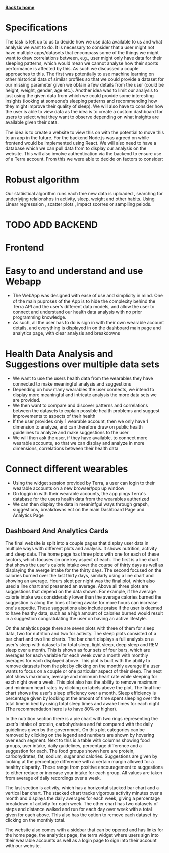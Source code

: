 [__Back to home__](../index.md)

# Specifications 

The task is left up to us to decide how we use data available to us and what analysis we want to do. It is necessary to consider that a user might not have multiple apps/datasets that encompass some of the things we might want to draw correlations between, e.g., user might only have data for their sleeping patterns, which would mean we cannot analyse how their sports performance is affected by this. As such we discussed a couple approaches to this. The first was potentially to use machine learning on other historical data of similar profiles so that we could provide a dataset for our missing parameter given we obtain a few details from the user (could be height, weight, gender, age etc.). Another idea was to limit our analysis to just using the given data from which we could provide some interesting insights (looking at someone’s sleeping patterns and recommending how they might improve their quality of sleep). We will also have to consider how the user is able to view data as the idea is to create a custom dashboard for users to select what they want to observe depending on what insights are available given their data. 

 The idea is to create a website to view this on with the potential to move this to an app in the future. For the backend Node.js was agreed on while frontend would be implemented using React. We will also need to have a database which we can pull data from to display our analysis on the website. This will also involve authentication via the backend to ensure use of a Terra account. From this we were able to decide on factors to consider:

# Robust algorithm
Our statiistical algorithm runs each tme new data is uploaded , searchng for underlyijng relaionshps in activity, sleep, weight and other habits. Using Linear regresssion , scatter plots , impact scorres or sampliing peiods.

# TODO ADD BACKEND

# Frontend

# Easy to and understand and use Webapp

- The WebApp was designed with ease of use and simplicity in mind. One of the main puproses of the App is to hide the complexity behind the Terra API and the user's different data models, and allow the user to connect and understand our health data analysis with no prior programming knowledge.
- As such, all the user has to do is sign in with their own wearable account details, and everything is displayed in on the dashboard main page and analytics page, with clear analysis and breakdowns

# Health Data Analysis and Suggestions over multiple data sets
 
- We want to use the users health data from the wearables they have connected to make meaningful analysis and suggestions
- Depending on how many wearables the user connects, we intend to display more meaningful and intricate analysis the more data sets we are provided.
- We then want to compare and discover patterns and correlations between the datasets to explain possible health problems and suggest improvements to aspects of their health
- If the user provides only 1 wearable account, then we only have 1 dimension to analyze, and can therefore draw on public health guidelines to analyze and make suggestions to the user
- We will then ask the user, if they have available, to connect more wearable accounts, so that we can display and analyze in more dimensions, correlations between their health data


# Connect different wearables

- Using the widget session provided by Terra, a user can login to their wearable accounts on a new browser/pop up window
- On loggin in with their wearable accounts, the app pings Terra's database for the users health data from the wearables autherized
- We can then display the data in meaninfgul ways through grapsh, suggestions, breakdowns ect on the main Dashboard Page and Analytics Page

## Dashboard And Analytics Cards

The final website is split into a couple pages that display user data in multiple ways with different plots and analysis. It shows nutrition, activity and sleep data. The home page has three plots with one for each of these sectors, which focuses on one key aspect of each. The first is a line chart that shows the user's calorie intake over the course of thirty days as well as displaying the averge intake for the thirty days. The second focused on the calories burned over the last thirty days, similarly using a line chart and showing an average. Hours slept per night was the final plot, which also used a line chart and presented an average. Above all three plots are suggestions that depend on the data shown. For example, if the average calorie intake was considerably lower than the average calories burned the suggestion is along the lines of being awake for more hours can increase one's appetite. These suggestions also include praise if the user is deemed to have healthy data, such as a high amount of calories burned would result in a suggestion congratulating the user on having an active lifestyle.

On the analytics page there are seven plots with three of them for sleep data, two for nutrition and two for activity. The sleep plots consisted of a bar chart and two line charts. The bar chart displays a full analysis on a user's sleep with datasets for total sleep, light sleep, deep sleep and REM sleep over a month. This is shown as four sets of four bars, which are averages for each variable for each week over a month with monthly averages for each displayed above. This plot is built with the ability to remove datasets from the plot by clicking on the monthly average if a user wants to focus on a couple or one particular aspect of their sleep. The next plot shows maximum, average and minimum heart rate while sleeping for each night over a week. This plot also has the ability to remove maximum and minimum heart rates by clicking on labels above the plot. The final line chart shows the user's sleep efficiency over a month. Sleep efficiency is percentage given by looking at the amount of time spent sleeping over the total time in bed by using total sleep times and awake times for each night (The recommendation here is to have 80% or higher).

In the nutrition section there is a pie chart with two rings representing the user's intake of protein, carbohydrates and fat compared with the daily guidelines given by the government. On this plot categories can be removed by clicking on the legend and numbers are shown by hovering over each segment. Next to this is a table with columns showing food groups, user intake, daily guidelines, percentage difference and a suggestion for each. The food groups shown here are protein, carbohydrates, fat, sodium, sugar and calories. Suggestions are given by looking at the percentage difference with a certain margin allowed for a healthy disparity. These range from positive encouragement to suggestions to either reduce or increase your intake for each group. All values are taken from average of daily recordings over a week.

The last section is activity, which has a horizontal stacked bar chart and a vertical bar chart. The stacked chart tracks vigorous activity minutes over a month and displays the daily averages for each week, giving a percentage breakdown of activity for each week. The other chart has two datasets of steps and distance walked and run for each day over week with a total given for each above. This also has the option to remove each dataset by clicking on the monthly total.

The website also comes with a sidebar that can be opened and has links for the home page, the analytics page, the terra widget where users sign into their wearable accounts as well as a login page to sign into their account with our website.

